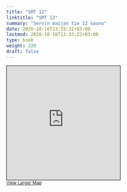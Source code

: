 ```yaml
---
title: "SMT 12"
linktitle: "SMT 12"
summary: "Servin maijan tie 12 sauna"
date: 2020-10-16T13:33:22+03:00
lastmod: 2020-10-16T13:33:22+03:00
type: book
weight: 220
draft: false
---
```


<iframe width="300" height="300" frameborder="0" scrolling="no" marginheight="0" marginwidth="0" src="https://www.openstreetmap.org/export/embed.html?bbox=24.835133850574493%2C60.190257406135096%2C24.839613139629368%2C60.19146676295776&amp;layer=mapnik&amp;marker=60.19086209011577%2C24.83737349510193" style="border: 1px solid black"></iframe><br/><small><a href="https://www.openstreetmap.org/?mlat=60.19086&amp;mlon=24.83737#map=19/60.19086/24.83737&amp;layers=N">View Larger Map</a></small>
